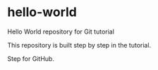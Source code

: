 # hello-world
Hello World repository for Git tutorial

This repository is built step by step in the tutorial.

Step for GitHub.
